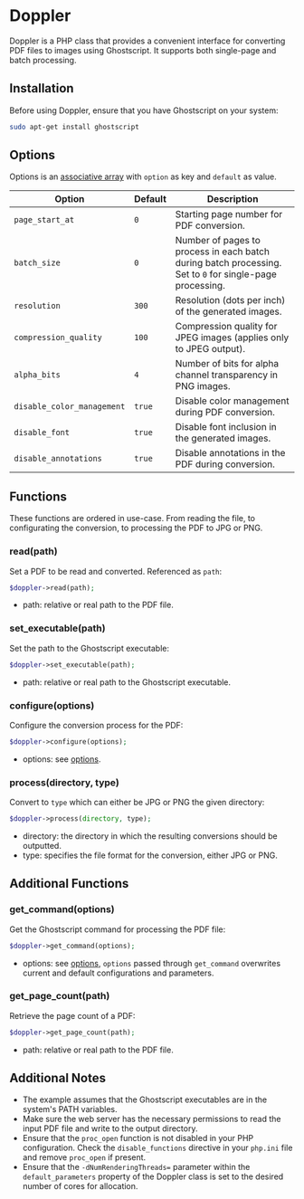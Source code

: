 # Doppler 

Doppler is a PHP class that provides a convenient interface for converting PDF files to images using Ghostscript. It supports both single-page and batch processing.

## Installation

Before using Doppler, ensure that you have Ghostscript on your system:
```bash
sudo apt-get install ghostscript
```

## Options
Options is an [associative array](https://www.php.net/manual/en/language.types.array.php) with `option` as key and `default` as value.

| Option                    | Default                     | Description                                                                                              |
|---------------------------|-----------------------------|----------------------------------------------------------------------------------------------------------|
| `page_start_at`           | `0`                         | Starting page number for PDF conversion.                                                                 |
| `batch_size`              | `0`                         | Number of pages to process in each batch during batch processing. Set to `0` for single-page processing. |
| `resolution`              | `300`                       | Resolution (dots per inch) of the generated images.                                                      |
| `compression_quality`     | `100`                       | Compression quality for JPEG images (applies only to JPEG output).                                       |
| `alpha_bits`              | `4`                         | Number of bits for alpha channel transparency in PNG images.                                             |
| `disable_color_management`| `true`                      | Disable color management during PDF conversion.                                                          |
| `disable_font`            | `true`                      | Disable font inclusion in the generated images.                                                          |
| `disable_annotations`     | `true`                      | Disable annotations in the PDF during conversion.                                                        |


## Functions
These functions are ordered in use-case. From reading the file, to configurating the conversion, to processing the PDF to JPG or PNG.

### read(path)
Set a PDF to be read and converted. Referenced as `path`:
```php
$doppler->read(path);
```
- path: relative or real path to the PDF file.

### set_executable(path)
Set the path to the Ghostscript executable:
```php
$doppler->set_executable(path);
```
- path: relative or real path to the Ghostscript executable.

### configure(options)
Configure the conversion process for the PDF:
```php
$doppler->configure(options);
```
- options: see [options](https://github.com/echtyushi/doppler/#options).

### process(directory, type)
Convert to `type` which can either be JPG or PNG the given directory:
```php
$doppler->process(directory, type);
```
- directory: the directory in which the resulting conversions should be outputted.
- type: specifies the file format for the conversion, either JPG or PNG.

## Additional Functions

### get_command(options)
Get the Ghostscript command for processing the PDF file:
```php
$doppler->get_command(options);
```
- options: see [options](https://github.com/echtyushi/doppler/#options), `options` passed through `get_command` overwrites current and default configurations and parameters.

### get_page_count(path)
Retrieve the page count of a PDF:
```php
$doppler->get_page_count(path);
```
- path: relative or real path to the PDF file.

## Additional Notes

- The example assumes that the Ghostscript executables are in the system's PATH variables.
- Make sure the web server has the necessary permissions to read the input PDF file and write to the output directory.
- Ensure that the `proc_open` function is not disabled in your PHP configuration. Check the `disable_functions` directive in your `php.ini` file and remove `proc_open` if present.
- Ensure that the `-dNumRenderingThreads=` parameter within the `default_parameters` property of the Doppler class is set to the desired number of cores for allocation.
